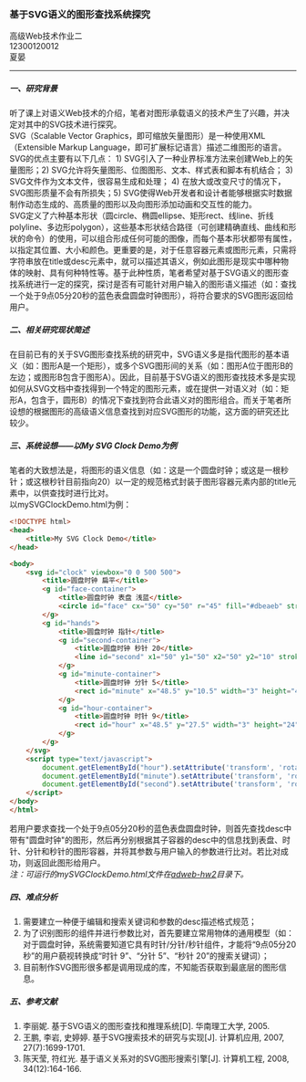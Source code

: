 ### 基于SVG语义的图形查找系统探究
高级Web技术作业二  
12300120012   
夏晏

***
##### 一、研究背景
听了课上对语义Web技术的介绍，笔者对图形承载语义的技术产生了兴趣，并决定对其中的SVG技术进行探究。  
SVG（Scalable Vector Graphics，即可缩放矢量图形）是一种使用XML（Extensible Markup Language，即可扩展标记语言）描述二维图形的语言。 SVG的优点主要有以下几点： 1) SVG引入了一种业界标准方法来创建Web上的矢量图形；2) SVG允许将矢量图形、位图图形、文本、样式表和脚本有机结合； 3) SVG文件作为文本文件，很容易生成和处理； 4) 在放大或改变尺寸的情况下，SVG图形质量不会有所损失；5) SVG使得Web开发者和设计者能够根据实时数据制作动态生成的、高质量的图形以及向图形添加动画和交互性的能力。  
SVG定义了六种基本形状（圆circle、椭圆ellipse、矩形rect、线line、折线polyline、多边形polygon），这些基本形状结合路径（可创建精确直线、曲线和形状的命令）的使用，可以组合形成任何可能的图像，而每个基本形状都带有属性，以指定其位置、大小和颜色。更重要的是，对于任意容器元素或图形元素，只需将字符串放在title或desc元素中，就可以描述其语义，例如此图形是现实中哪种物体的映射、具有何种特性等。基于此种性质，笔者希望对基于SVG语义的图形查找系统进行一定的探究，探讨是否有可能针对用户输入的图形语义描述（如：查找一个处于9点05分20秒的蓝色表盘圆盘时钟图形），将符合要求的SVG图形返回给用户。

##### 二、相关研究现状简述
在目前已有的关于SVG图形查找系统的研究中，SVG语义多是指代图形的基本语义（如：图形A是一个矩形），或多个SVG图形间的关系（如：图形A位于图形B的左边；或图形B包含于图形A）。因此，目前基于SVG语义的图形查找技术多是实现如何从SVG文档中查找得到一个特定的图形元素，或在提供一对语义对（如：矩形A，包含于，圆形B）的情况下查找到符合此语义对的图形组合。而关于笔者所设想的根据图形的高级语义信息查找到对应SVG图形的功能，这方面的研究还比较少。
  
##### 三、系统设想——以My SVG Clock Demo为例
笔者的大致想法是，将图形的语义信息（如：这是一个圆盘时钟；或这是一根秒针；或这根秒针目前指向20）以一定的规范格式封装于图形容器元素内部的title元素中，以供查找时进行比对。  
以mySVGClockDemo.html为例：  
```html
<!DOCTYPE html>
<head>
	<title>My SVG Clock Demo</title>
</head>

<body>
	<svg id="clock" viewbox="0 0 500 500">
		<title>圆盘时钟 扁平</title>
		<g id="face-container">
			<title>圆盘时钟 表盘 浅蓝</title>
			<circle id="face" cx="50" cy="50" r="45" fill="#dbeaeb" stroke-width="3px" stroke="#f8dfdd"/>
		</g>
		<g id="hands">
			<title>圆盘时钟 指针</title> 
			<g id="second-container">
				<title>圆盘时钟 秒针 20</title>	
				<line id="second" x1="50" y1="50" x2="50" y2="10" stroke="#fdffca"/>
			</g>
			<g id="minute-container">
				<title>圆盘时钟 分针 5</title>
				<rect id="minute" x="48.5" y="10.5" width="3" height="41" rx="2" ry="2" fill="#fff"/>
			</g>
			<g id="hour-container">
				<title>圆盘时钟 时针 9</title>
				<rect id="hour" x="48.5" y="27.5" width="3" height="24" rx="2" ry="2" fill="#fff"/>
			</g>
		</g>
	</svg>
	<script type="text/javascript">
		document.getElementById("hour").setAttribute('transform', 'rotate('+ 272.5 +' 50 50)');
		document.getElementById("minute").setAttribute('transform', 'rotate('+ 30 +' 50 50)');
		document.getElementById("second").setAttribute('transform', 'rotate('+ 120 +' 50 50)');
	</script>
</body>
</html>
```
若用户要求查找一个处于9点05分20秒的蓝色表盘圆盘时钟，则首先查找desc中带有"圆盘时钟"的图形，然后再分别根据其子容器的desc中的信息找到表盘、时针、分针和秒针的图形容器，并将其参数与用户输入的参数进行比对。若比对成功，则返回此图形给用户。  
*注：可运行的mySVGClockDemo.html文件在[adweb-hw2](https://github.com/akixy26/adweb-hw2.git)目录下。*

##### 四、难点分析
1. 需要建立一种便于编辑和搜索关键词和参数的desc描述格式规范；  
2. 为了识别图形的组件并进行参数比对，首先要建立常用物体的通用模型（如：对于圆盘时钟，系统需要知道它具有时针/分针/秒针组件，才能将“9点05分20秒”的用户藐视转换成“时针 9”、“分针 5”、“秒针 20”的搜索关键词）；  
3. 目前制作SVG图形很多都是调用现成的库，不知能否获取到最底层的图形信息。

##### 五、参考文献
1. 李丽妮. 基于SVG语义的图形查找和推理系统[D]. 华南理工大学, 2005.  
2. 王鹏, 李岩, 史婷婷. 基于SVG搜索技术的研究与实现[J]. 计算机应用, 2007, 27(7):1699-1701.  
3. 陈天莹, 符红光. 基于语义关系对的SVG图形搜索引擎[J]. 计算机工程, 2008, 34(12):164-166.

